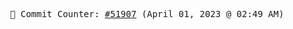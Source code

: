 <p align="center">
    <samp>
        📮 Commit Counter: <a href="https://github.com/Javascript-void0/Javascript-void0/commits/main">#51907</a> (April 01, 2023 @ 02:49 AM)
    </samp>
</p>